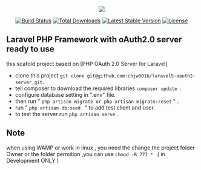 <p align="center"><img src="https://laravel.com/assets/img/components/logo-laravel.svg"></p>

<p align="center">
<a href="https://travis-ci.org/laravel/framework"><img src="https://travis-ci.org/laravel/framework.svg" alt="Build Status"></a>
<a href="https://packagist.org/packages/laravel/framework"><img src="https://poser.pugx.org/laravel/framework/d/total.svg" alt="Total Downloads"></a>
<a href="https://packagist.org/packages/laravel/framework"><img src="https://poser.pugx.org/laravel/framework/v/stable.svg" alt="Latest Stable Version"></a>
<a href="https://packagist.org/packages/laravel/framework"><img src="https://poser.pugx.org/laravel/framework/license.svg" alt="License"></a>
</p>

## Laravel PHP Framework with oAuth2.0 server ready to use

this scafold project based on [PHP OAuth 2.0 Server for Laravel]

- clone this project
   ``` git clone git@github.com:chjw8016/laravel5-oauth2-server.git ```.
- tell composer to download the required libraries
  ```composer update ```.
- configure database setting in ".env" file.
- then run  " ``` php artisan migrate or php artisan migrate:reset ``` " .
- run " ```php artisan db:seed ``` " to add test client and user.
- to test the server run   ``` php artisan serve ``` .

## Note
when using WAMP or work in linux , you need the change the project folder Owner or the folder permition ,you can use ```chmod -R 777 * ``` ( in Development ONLY )